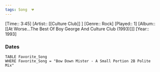 ```yaml
---
tags: Song  💔
---
```

[Time:: 3:45]
[Artist:: [[Culture Club]] ]
[Genre:: Rock]
[Played:: 1]
[Album:: [[At Worse...The Best Of Boy George And Culture Club (1993)]]]
[Year:: 1993]
### Dates
````dataview
TABLE Favorite_Song
WHERE Favorite_Song = "Bow Down Mister - A Small Portion 2B Polite Mix"
````